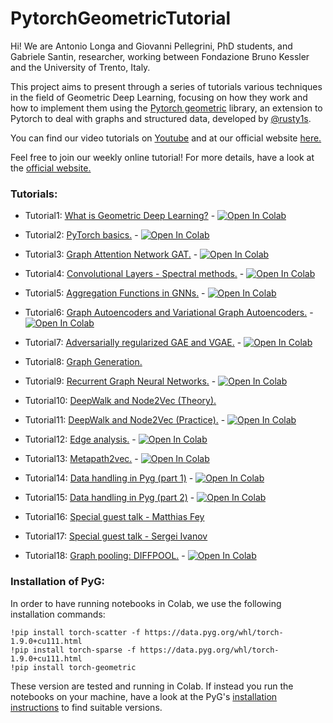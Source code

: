 # PytorchGeometricTutorial
Hi! We are Antonio Longa and Giovanni Pellegrini, PhD students, and Gabriele Santin, researcher, working between Fondazione Bruno Kessler and the University of Trento, Italy.

This project aims to present through a series of tutorials various techniques in the field of Geometric Deep
Learning, focusing on how they work and how to implement them using the [Pytorch geometric](https://github.com/rusty1s/pytorch_geometric)
library, an extension to Pytorch to deal with graphs and structured data,
developed by [@rusty1s](https://github.com/rusty1s).

You can find our video tutorials on [Youtube](https://www.youtube.com/user/94longa2112/featured) and at our official website [here.](https://antoniolonga.github.io/Pytorch_geometric_tutorials/index.html)

Feel free to join our weekly online tutorial! For more details, have a look at the  [official website.](https://antoniolonga.github.io/Pytorch_geometric_tutorials/index.html)

### Tutorials:

* Tutorial1: [What is Geometric Deep Learning?](https://youtu.be/JtDgmmQ60x8) - [![Open In Colab](https://colab.research.google.com/assets/colab-badge.svg)](https://colab.research.google.com/github/AntonioLonga/PytorchGeometricTutorial/blob/main/Tutorial1/Tutorial1.ipynb)

* Tutorial2: [PyTorch basics.](https://youtu.be/UHrhp2l_knU) - [![Open In Colab](https://colab.research.google.com/assets/colab-badge.svg)](https://colab.research.google.com/github/AntonioLonga/PytorchGeometricTutorial/blob/main/Tutorial2/Tutorial2.ipynb)

* Tutorial3: [Graph Attention Network GAT.](https://youtu.be/CwsPoa7z2c8) - [![Open In Colab](https://colab.research.google.com/assets/colab-badge.svg)](https://colab.research.google.com/github/AntonioLonga/PytorchGeometricTutorial/blob/main/Tutorial3/Tutorial3.ipynb)

* Tutorial4: [Convolutional Layers - Spectral methods.](https://youtu.be/Ghw-fp_2HFM) - [![Open In Colab](https://colab.research.google.com/assets/colab-badge.svg)](https://colab.research.google.com/github/AntonioLonga/PytorchGeometricTutorial/blob/main/Tutorial4/Tutorial4.ipynb)

* Tutorial5: [Aggregation Functions in GNNs.](https://youtu.be/tGXovxQ7hKU) - [![Open In Colab](https://colab.research.google.com/assets/colab-badge.svg)](https://colab.research.google.com/github/AntonioLonga/PytorchGeometricTutorial/blob/main/Tutorial5/Aggregation%20Tutorial.ipynb)

* Tutorial6: [Graph Autoencoders and Variational Graph Autoencoders.](https://youtu.be/qA6U4nIK62E) - [![Open In Colab](https://colab.research.google.com/assets/colab-badge.svg)](https://colab.research.google.com/github/AntonioLonga/PytorchGeometricTutorial/blob/main/Tutorial6/Tutorial6.ipynb)

* Tutorial7: [Adversarially regularized GAE and VGAE.](https://youtu.be/hZkLu2OaHD0) - [![Open In Colab](https://colab.research.google.com/assets/colab-badge.svg)](https://colab.research.google.com/github/AntonioLonga/PytorchGeometricTutorial/blob/main/Tutorial7/Tutorial7.ipynb)

* Tutorial8: [Graph Generation.](https://youtu.be/embpBq1gHAE)

* Tutorial9: [Recurrent Graph Neural Networks.](https://youtu.be/v7TQ2DUoaBY) - [![Open In Colab](https://colab.research.google.com/assets/colab-badge.svg)](https://colab.research.google.com/github/AntonioLonga/PytorchGeometricTutorial/blob/main/Tutorial9/Tutorial9.ipynb) 

* Tutorial10: [DeepWalk and Node2Vec (Theory).](https://youtu.be/QZQBnl1QbCQ)

* Tutorial11: [DeepWalk and Node2Vec (Practice).](https://youtu.be/5YOcpI3dB7I) - [![Open In Colab](https://colab.research.google.com/assets/colab-badge.svg)](https://colab.research.google.com/github/AntonioLonga/PytorchGeometricTutorial/blob/main/Tutorial11/Tutorial11.ipynb)

* Tutorial12: [Edge analysis.](https://youtu.be/m1G7oS9hmwE) - [![Open In Colab](https://colab.research.google.com/assets/colab-badge.svg)](https://colab.research.google.com/github/AntonioLonga/PytorchGeometricTutorial/blob/main/Tutorial12/Tutorial12%20GAE%20for%20link%20prediction.ipynb) 

* Tutorial13: [Metapath2vec.](https://youtu.be/GtPoGehuKYY) - [![Open In Colab](https://colab.research.google.com/assets/colab-badge.svg)](https://colab.research.google.com/github/AntonioLonga/PytorchGeometricTutorial/blob/main/Tutorial13/Tutorial13.ipynb)

* Tutorial14: [Data handling in Pyg (part 1)](https://youtu.be/Vz5bT8Xw6Dc) - [![Open In Colab](https://colab.research.google.com/assets/colab-badge.svg)](https://colab.research.google.com/github/AntonioLonga/PytorchGeometricTutorial/blob/main/Tutorial14/Tutorial14.ipynb)

* Tutorial15: [Data handling in Pyg (part 2)](https://youtu.be/Q5T-JdyVCfs) - [![Open In Colab](https://colab.research.google.com/assets/colab-badge.svg)](https://colab.research.google.com/github/AntonioLonga/PytorchGeometricTutorial/blob/main/Tutorial15/Tutorial15.ipynb)

* Tutorial16: [Special guest talk - Matthias Fey](https://youtu.be/MA6VH7Vwtb4)

* Tutorial17: [Special guest talk - Sergei Ivanov](https://youtu.be/hX297pr1RHE)

* Tutorial18: [Graph pooling: DIFFPOOL.](https://youtu.be/Uqc3O3-oXxM) - [![Open In Colab](https://colab.research.google.com/assets/colab-badge.svg)](https://colab.research.google.com/github/AntonioLonga/PytorchGeometricTutorial/blob/main/Tutorial16/Tutorial16.ipynb)

### Installation of PyG:
In order to have running notebooks in Colab, we use the following installation commands:
```
!pip install torch-scatter -f https://data.pyg.org/whl/torch-1.9.0+cu111.html
!pip install torch-sparse -f https://data.pyg.org/whl/torch-1.9.0+cu111.html
!pip install torch-geometric
```
These version are tested and running in Colab. If instead you run the notebooks on your machine, have a look at the PyG's [installation instructions](https://pytorch-geometric.readthedocs.io/en/latest/notes/installation.html) to find suitable versions.


